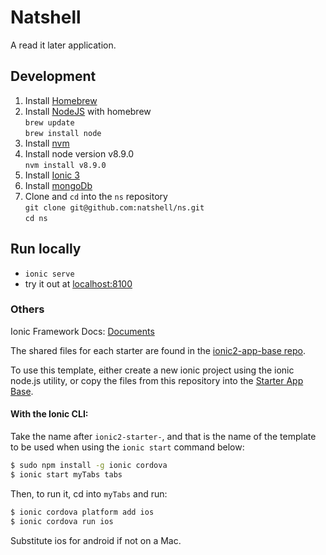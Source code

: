 # Natshell

A read it later application.

## Development
1. Install [Homebrew](https://brew.sh/)
2. Install [NodeJS](https://nodejs.org/en/) with homebrew  \
```brew update``` \
```brew install node```
3. Install [nvm](http://dev.topheman.com/install-nvm-with-homebrew-to-use-multiple-versions-of-node-and-iojs-easily/)
4. Install node version v8.9.0 \
```nvm install v8.9.0```
5. Install [Ionic 3](https://ionicframework.com/docs/intro/installation/)
6. Install [mongoDb](https://www.mongodb.com/)
7. Clone and `cd` into the `ns` repository \
`git clone git@github.com:natshell/ns.git` \
`cd ns`

## Run locally
- ```ionic serve```
- try it out at [localhost:8100](http://localhost:8100/)


### Others

Ionic Framework Docs: [Documents](http://ionicframework.com/docs/)

The shared files for each starter are found in the [ionic2-app-base repo](https://github.com/ionic-team/ionic2-app-base).

To use this template, either create a new ionic project using the ionic node.js utility, or copy the files from this repository into the [Starter App Base](https://github.com/ionic-team/ionic2-app-base).

#### With the Ionic CLI:

Take the name after `ionic2-starter-`, and that is the name of the template to be used when using the `ionic start` command below:

```bash
$ sudo npm install -g ionic cordova
$ ionic start myTabs tabs
```

Then, to run it, cd into `myTabs` and run:

```bash
$ ionic cordova platform add ios
$ ionic cordova run ios
```

Substitute ios for android if not on a Mac.
